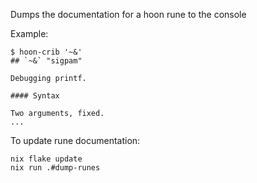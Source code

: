 Dumps the documentation for a hoon rune to the console

Example:

    $ hoon-crib '~&'
    ## `~&` "sigpam"

    Debugging printf.

    #### Syntax

    Two arguments, fixed.
    ...

To update rune documentation:

    nix flake update
    nix run .#dump-runes
